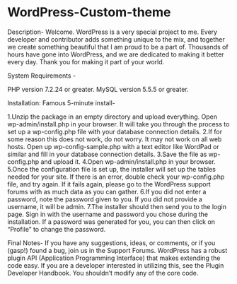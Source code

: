 # WordPress-Custom-theme
Description-
Welcome. WordPress is a very special project to me. Every developer and contributor adds something unique to the mix, and together we create something beautiful that I am proud to be a part of. Thousands of hours have gone into WordPress, and we are dedicated to making it better every day. Thank you for making it part of your world.

System Requirements -

PHP version 7.2.24 or greater.
MySQL version 5.5.5 or greater.


Installation: Famous 5-minute install-

1.Unzip the package in an empty directory and upload everything.
Open wp-admin/install.php in your browser. It will take you through the process to set up a wp-config.php file with your database connection details.
2.If for some reason this does not work, do not worry. It may not work on all web hosts. Open up wp-config-sample.php with a text editor like WordPad or similar and fill in your database connection details.
3.Save the file as wp-config.php and upload it.
4.Open wp-admin/install.php in your browser.
5.Once the configuration file is set up, the installer will set up the tables needed for your site. If there is an error, double check your wp-config.php file, and try again. If it fails again, please go to the WordPress support forums with as much data as you can gather.
6.If you did not enter a password, note the password given to you. If you did not provide a username, it will be admin.
7.The installer should then send you to the login page. Sign in with the username and password you chose during the installation. If a password was generated for you, you can then click on “Profile” to change the password.

Final Notes-
If you have any suggestions, ideas, or comments, or if you (gasp!) found a bug, join us in the Support Forums.
WordPress has a robust plugin API (Application Programming Interface) that makes extending the code easy. If you are a developer interested in utilizing this, see the Plugin Developer Handbook. You shouldn’t modify any of the core code.
